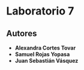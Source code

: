 # Laboratorio 7

## Autores
* __Alexandra Cortes Tovar__
* __Samuel Rojas Yopasa__
* __Juan Sebastián Vásquez__
